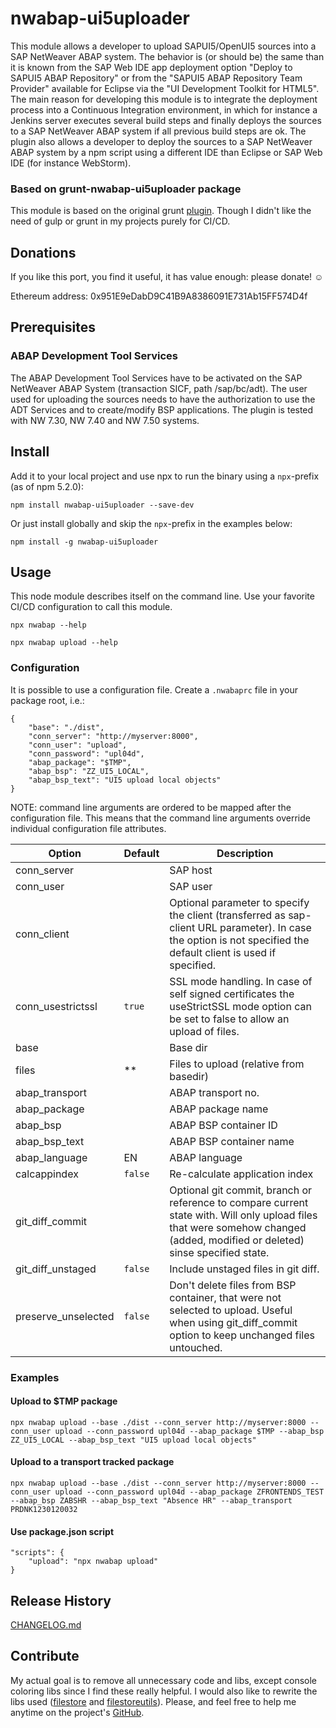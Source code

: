 # nwabap-ui5uploader
This module allows a developer to upload SAPUI5/OpenUI5 sources into a SAP NetWeaver ABAP system. The behavior is (or should be) the same than it is known from the SAP Web IDE app deployment option "Deploy to SAPUI5 ABAP Repository" or from the "SAPUI5 ABAP Repository Team Provider" available for Eclipse via the "UI Development Toolkit for HTML5".
The main reason for developing this module is to integrate the deployment process into a Continuous Integration environment, in which for instance a Jenkins server executes several build steps and finally deploys the sources to a SAP NetWeaver ABAP system if all previous build steps are ok.
The plugin also allows a developer to deploy the sources to a SAP NetWeaver ABAP system by a npm script using a different IDE than Eclipse or SAP Web IDE (for instance WebStorm).

### Based on grunt-nwabap-ui5uploader package
This module is based on the original grunt [plugin](https://github.com/pfefferf/grunt-nwabap-ui5uploader). Though I didn't like the need of gulp or grunt in my projects purely for CI/CD.

## Donations
If you like this port, you find it useful, it has value enough: please donate! ☺️

Ethereum address: 0x951E9eDabD9C41B9A8386091E731Ab15FF574D4f

## Prerequisites
### ABAP Development Tool Services
The ABAP Development Tool Services have to be activated on the SAP NetWeaver ABAP System (transaction SICF, path /sap/bc/adt).
The user used for uploading the sources needs to have the authorization to use the ADT Services and to create/modify BSP applications.
The plugin is tested with NW 7.30, NW 7.40 and NW 7.50 systems.

## Install
Add it to your local project and use npx to run the binary using a `npx`-prefix (as of npm 5.2.0):

```npm install nwabap-ui5uploader --save-dev```

Or just install globally and skip the `npx`-prefix in the examples below:

```npm install -g nwabap-ui5uploader```

## Usage
This node module describes itself on the command line. Use your favorite CI/CD configuration to call this module.

```
npx nwabap --help
```
```
npx nwabap upload --help
```

### Configuration
It is possible to use a configuration file. Create a `.nwabaprc` file in your package root, i.e.:
```
{
    "base": "./dist",
    "conn_server": "http://myserver:8000",
    "conn_user": "upload",
    "conn_password": "upl04d",
    "abap_package": "$TMP",
    "abap_bsp": "ZZ_UI5_LOCAL",
    "abap_bsp_text": "UI5 upload local objects"
}
```
NOTE: command line arguments are ordered to be mapped after the configuration file. This means that the command line arguments override individual configuration file attributes.

| Option              | Default | Description |
|---------------------|---------|-------------|
| conn_server         |         | SAP host
| conn_user           |         | SAP user
| conn_client         |         | Optional parameter to specify the client (transferred as sap-client URL parameter). In case the option is not specified the default client is used if specified.
| conn_usestrictssl   | `true`  | SSL mode handling. In case of self signed certificates the useStrictSSL mode option can be set to false to allow an upload of files.
| base                |         | Base dir
| files               | **      | Files to upload (relative from basedir)
| abap_transport      |         | ABAP transport no.
| abap_package        |         | ABAP package name
| abap_bsp            |         | ABAP BSP container ID
| abap_bsp_text       |         | ABAP BSP container name
| abap_language       | EN      | ABAP language
| calcappindex        | `false` | Re-calculate application index
| git_diff_commit     |         | Optional git commit, branch or reference to compare current state with. Will only upload files that were somehow changed (added, modified or deleted) sinse specified state.
| git_diff_unstaged   | `false` | Include unstaged files in git diff.
| preserve_unselected | `false` | Don't delete files from BSP container, that were not selected to upload. Useful when using git_diff_commit option to keep unchanged files untouched.

### Examples
#### Upload to $TMP package
```
npx nwabap upload --base ./dist --conn_server http://myserver:8000 --conn_user upload --conn_password upl04d --abap_package $TMP --abap_bsp ZZ_UI5_LOCAL --abap_bsp_text "UI5 upload local objects"
```

#### Upload to a transport tracked package
```
npx nwabap upload --base ./dist --conn_server http://myserver:8000 --conn_user upload --conn_password upl04d --abap_package ZFRONTENDS_TEST --abap_bsp ZABSHR --abap_bsp_text "Absence HR" --abap_transport PRDNK1230120032
```

#### Use package.json script
```
"scripts": {
    "upload": "npx nwabap upload"
}

```

## Release History
[CHANGELOG.md](CHANGELOG.md)

## Contribute
My actual goal is to remove all unnecessary code and libs, except console coloring libs since I find these really helpful. I would also like to rewrite the libs used ([filestore](lib/filestore.js) and [filestoreutils](lib/filestoreutils.js)). Please, and feel free to help me anytime on the project's [GitHub](https://github.com/nrdev88/nwabap-ui5uploader).
